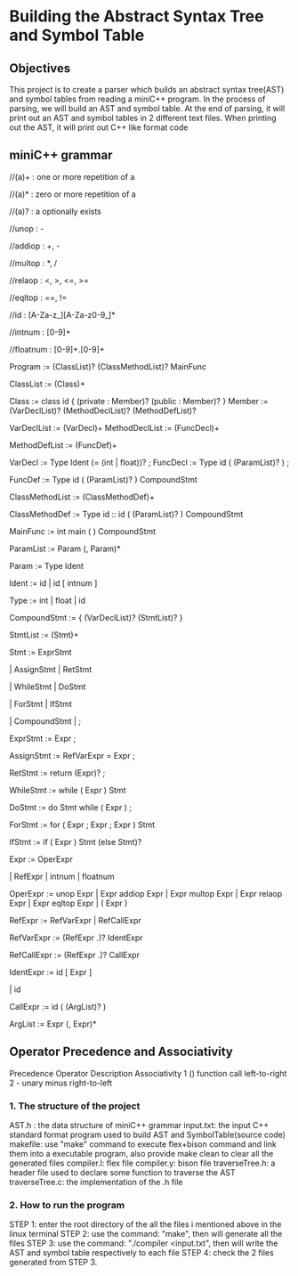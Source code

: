 # Building the Abstract Syntax Tree and Symbol Table

## Objectives
This project is to create a parser which builds an abstract syntax tree(AST) and symbol tables from reading a miniC++ program. In the process of parsing, we will build an AST and symbol table. At the end of parsing, it will print out an AST and symbol tables in 2 different text files. When printing out the AST, it will print out C++ like format code

## miniC++ grammar
//(a)+ : one or more repetition of a

//(a)* : zero or more repetition of a

//(a)? : a optionally exists

//unop : -

//addiop : +, -

//multop : *, /

//relaop :  <, >, <=, >=

//eqltop : ==, !=

//id : [A-Za-z_][A-Za-z0-9_]*

//intnum : [0-9]+

//floatnum : [0-9]+.[0-9]+



Program := (ClassList)? (ClassMethodList)? MainFunc



ClassList := (Class)+

Class := class id { (private : Member)? (public : Member)? } Member := (VarDeclList)? (MethodDeclList)? (MethodDefList)?

VarDeclList := (VarDecl)+
MethodDeclList := (FuncDecl)+

MethodDefList := (FuncDef)+

VarDecl := Type Ident (= (int | float))? ; FuncDecl := Type id ( (ParamList)? ) ;

FuncDef := Type id ( (ParamList)? ) CompoundStmt

ClassMethodList := (ClassMethodDef)+

ClassMethodDef := Type id :: id ( (ParamList)? ) CompoundStmt

MainFunc := int main ( ) CompoundStmt

ParamList := Param (, Param)*

Param := Type Ident

Ident := id | id [ intnum ]

Type := int | float | id


CompoundStmt := { (VarDeclList)? (StmtList)? }

StmtList := (Stmt)+

Stmt := ExprStmt

| AssignStmt | RetStmt

| WhileStmt | DoStmt

| ForStmt
| IfStmt

| CompoundStmt | ;

ExprStmt := Expr ;

AssignStmt := RefVarExpr = Expr ;

RetStmt := return (Expr)? ;

WhileStmt := while ( Expr ) Stmt

DoStmt := do Stmt while ( Expr ) ;

ForStmt := for ( Expr ; Expr ; Expr ) Stmt

IfStmt := if ( Expr ) Stmt (else Stmt)?

Expr := OperExpr

| RefExpr | intnum | floatnum

OperExpr :=	unop Expr
|	Expr addiop Expr
|	Expr multop Expr
|	Expr relaop Expr
|	Expr eqltop Expr
|	( Expr )

RefExpr := RefVarExpr | RefCallExpr

RefVarExpr := (RefExpr .)? IdentExpr

RefCallExpr := (RefExpr .)? CallExpr

IdentExpr := id [ Expr ]

| id

CallExpr := id ( (ArgList)? )

ArgList := Expr (, Expr)*

## Operator Precedence and Associativity
Precedence        Operator          Description          Associativity
1                    ()            function call         left-to-right
2                    -              unary minus          right-to-left

### 1. The structure of the project

AST.h : the data structure of miniC++ grammar
input.txt: the input C++ standard format program used to build AST and SymbolTable(source code)
makefile: use "make" command to execute flex+bison command and link them into a executable program, also provide make clean to clear all the generated files
compiler.l: flex file
compiler.y: bison file
traverseTree.h: a header file used to declare some function to traverse the AST
traverseTree.c: the implementation of the .h file

### 2. How to run the program

STEP 1: enter the root directory of the all the files i mentioned above in the linux terminal
STEP 2: use the command:  "make", then will generate all the files
STEP 3: use the command: "./compiler <input.txt", then will write the AST and symbol table respectively to each file
STEP 4: check the 2 files generated from STEP 3.
